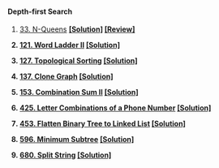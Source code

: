 #### Depth-first Search
1. [33. N-Queens](https://www.lintcode.com/problem/n-queens/) [<b>[Solution]<b>]() [<b>[Review]<b>](https://dataleoz.com/lintcode-n-queens/)
2. [121. Word Ladder II](https://www.lintcode.com/problem/word-ladder-ii/) [<b>[Solution]<b>]()
3. [127. Topological Sorting](https://www.lintcode.com/problem/topological-sorting/) [<b>[Solution]<b>]()
4. [137. Clone Graph](https://www.lintcode.com/problem/clone-graph/) [<b>[Solution]<b>]()
5. [153. Combination Sum II](https://www.lintcode.com/problem/combination-sum-ii/) [<b>[Solution]<b>]()
6. [425. Letter Combinations of a Phone Number](https://www.lintcode.com/problem/letter-combinations-of-a-phone-number/) [<b>[Solution]<b>](https://github.com/runzezhang/Code-NoteBook/blob/master/lintcode/0425-letter-combinations-of-a-phone-number.py)  

7. [453. Flatten Binary Tree to Linked List](https://www.lintcode.com/problem/flatten-binary-tree-to-linked-list/) [<b>[Solution]<b>]()
8. [596. Minimum Subtree](https://www.lintcode.com/problem/minimum-subtree/) [<b>[Solution]<b>]()
9. [680. Split String](https://www.lintcode.com/problem/split-string/) [<b>[Solution]<b>]()